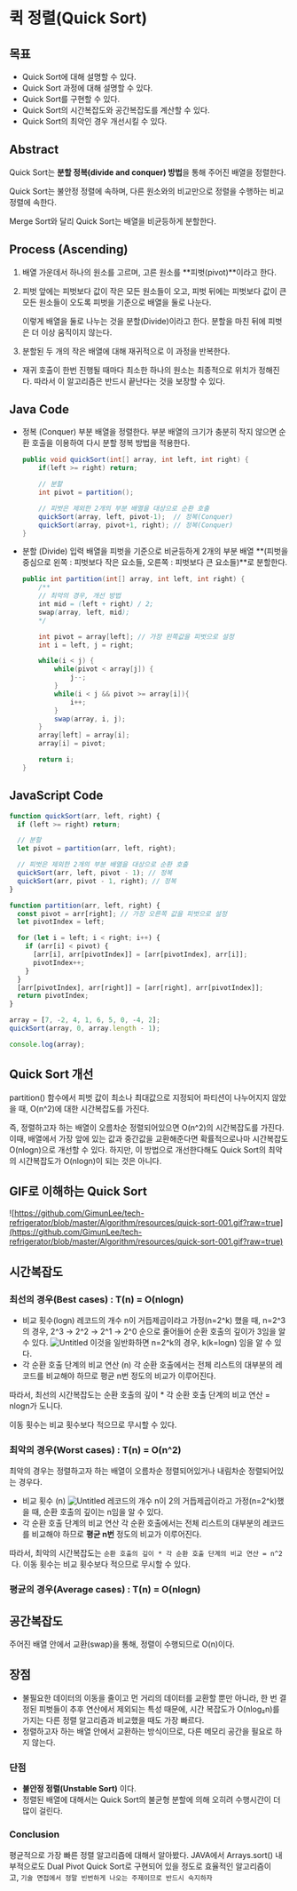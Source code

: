 # 퀵 정렬(Quick Sort)

## 목표

- Quick Sort에 대해 설명할 수 있다.
- Quick Sort 과정에 대해 설명할 수 있다.
- Quick Sort를 구현할 수 있다.
- Quick Sort의 시간복잡도와 공간복잡도를 계산할 수 있다.
- Quick Sort의 최악인 경우 개선시킬 수 있다.

## Abstract

Quick Sort는 **분할 정복(divide and conquer) 방법**을 통해 주어진 배열을 정렬한다.

Quick Sort는 불안정 정렬에 속하며, 다른 원소와의 비교만으로 정렬을 수행하는 비교 정렬에 속한다.

Merge Sort와 달리 Quick Sort는 배열을 비균등하게 분할한다.

## Process (Ascending)

1. 배열 가운데서 하나의 원소를 고르며, 고른 원소를 **피벗(pivot)**이라고 한다.
2. 피벗 앞에는 피벗보다 값이 작은 모든 원소들이 오고, 피벗 뒤에는 피벗보다 값이 큰 모든 원소들이 오도록 피벗을 기준으로 배열을 둘로 나눈다.

   이렇게 배열을 둘로 나누는 것을 분할(Divide)이라고 한다. 분할을 마친 뒤에 피벗은 더 이상 움직이지 않는다.

3. 분할된 두 개의 작은 배열에 대해 재귀적으로 이 과정을 반복한다.

- 재귀 호출이 한번 진행될 때마다 최소한 하나의 원소는 최종적으로 위치가 정해진다. 따라서 이 알고리즘은 반드시 끝난다는 것을 보장할 수 있다.

## Java Code

- 정복 (Conquer)
  부분 배열을 정렬한다. 부분 배열의 크기가 충분히 작지 않으면 순환 호출을 이용하여 다시 분할 정복 방법을 적용한다.

  ```java
  public void quickSort(int[] array, int left, int right) {
      if(left >= right) return;

      // 분할
      int pivot = partition();

      // 피벗은 제외한 2개의 부분 배열을 대상으로 순환 호출
      quickSort(array, left, pivot-1);  // 정복(Conquer)
      quickSort(array, pivot+1, right); // 정복(Conquer)
  }
  ```

- 분할 (Divide)
  입력 배열을 피벗을 기준으로 비균등하게 2개의 부분 배열 **(피벗을 중심으로 왼쪽 : 피벗보다 작은 요소들, 오른쪽 : 피벗보다 큰 요소들)**로 분할한다.

  ```java
  public int partition(int[] array, int left, int right) {
      /**
      // 최악의 경우, 개선 방법
      int mid = (left + right) / 2;
      swap(array, left, mid);
      */

      int pivot = array[left]; // 가장 왼쪽값을 피벗으로 설정
      int i = left, j = right;

      while(i < j) {
          while(pivot < array[j]) {
              j--;
          }
          while(i < j && pivot >= array[i]){
              i++;
          }
          swap(array, i, j);
      }
      array[left] = array[i];
      array[i] = pivot;

      return i;
  }
  ```

## JavaScript Code

```javascript
function quickSort(arr, left, right) {
  if (left >= right) return;

  // 분할
  let pivot = partition(arr, left, right);

  // 피벗은 제외한 2개의 부분 배열을 대상으로 순환 호출
  quickSort(arr, left, pivot - 1); // 정복
  quickSort(arr, pivot - 1, right); // 정복
}

function partition(arr, left, right) {
  const pivot = arr[right]; // 가장 오른쪽 값을 피벗으로 설정
  let pivotIndex = left;

  for (let i = left; i < right; i++) {
    if (arr[i] < pivot) {
      [arr[i], arr[pivotIndex]] = [arr[pivotIndex], arr[i]];
      pivotIndex++;
    }
  }
  [arr[pivotIndex], arr[right]] = [arr[right], arr[pivotIndex]];
  return pivotIndex;
}

array = [7, -2, 4, 1, 6, 5, 0, -4, 2];
quickSort(array, 0, array.length - 1);

console.log(array);
```

## Quick Sort 개선

partition() 함수에서 피벗 값이 최소나 최대값으로 지정되어 파티션이 나누어지지 않았을 때, O(n^2)에 대한 시간복잡도를 가진다.

즉, 정렬하고자 하는 배열이 오름차순 정렬되어있으면 O(n^2)의 시간복잡도를 가진다. 이때, 배열에서 가장 앞에 있는 값과 중간값을 교환해준다면 확률적으로나마 시간복잡도 O(nlogn)으로 개선할 수 있다. 하지만, 이 방법으로 개선한다해도 Quick Sort의 최악의 시간복잡도가 O(nlogn)이 되는 것은 아니다.

## GIF로 이해하는 Quick Sort

![https://github.com/GimunLee/tech-refrigerator/blob/master/Algorithm/resources/quick-sort-001.gif?raw=true](https://github.com/GimunLee/tech-refrigerator/blob/master/Algorithm/resources/quick-sort-001.gif?raw=true)

## 시간복잡도

### 최선의 경우(Best cases) : T(n) = O(nlogn)

- 비교 횟수(logn)
  레코드의 개수 n이 거듭제곱이라고 가정(n=2^k) 했을 때, n=2^3의 경우, 2^3 → 2^2 → 2^1 → 2^0 순으로 줄어들어 순환 호출의 깊이가 3임을 알 수 있다.
  ![Untitled](https://s3-us-west-2.amazonaws.com/secure.notion-static.com/16149005-7958-444f-8dd0-d3598b913671/Untitled.png)
  이것을 일반화하면 n=2^k의 경우, k(k=logn) 임을 알 수 있다.
- 각 순환 호출 단계의 비교 연산 (n)
  각 순환 호출에서는 전체 리스트의 대부분의 레코드를 비교해야 하므로 평균 n번 정도의 비교가 이루어진다.

따라서, 최선의 시간복잡도는 순환 호출의 깊이 \* 각 순환 호출 단계의 비교 연산 = nlogn가 도니다.

이동 횟수는 비교 횟수보다 적으므로 무시할 수 있다.

### 최악의 경우(Worst cases) : T(n) = O(n^2)

최악의 경우는 정렬하고자 하는 배열이 오름차순 정렬되어있거나 내림차순 정렬되어있는 경우다.

- 비교 횟수 (n)
  ![Untitled](https://s3-us-west-2.amazonaws.com/secure.notion-static.com/25b5c0cc-52d9-4465-bdf5-a0a47000a36a/Untitled.png)
  레코드의 개수 n이 2의 거듭제곱이라고 가정(n=2^k)했을 때, 순환 호출의 깊이는 n임을 알 수 있다.
- 각 순환 호출 단계의 비교 연산
  각 순환 호출에서는 전체 리스트의 대부분의 레코드를 비교해야 하므로 **평균 n번** 정도의 비교가 이루어진다.

따라서, 최악의 시간복잡도는 `순환 호출의 깊이 * 각 순환 호출 단계의 비교 연산 = n^2`
 다. 이동 횟수는 비교 횟수보다 적으므로 무시할 수 있다.

### **평균의 경우(Average cases) : T(n) = O(nlogn)**

## 공간복잡도

주어진 배열 안에서 교환(swap)을 통해, 정렬이 수행되므로 O(n)이다.

## 장점

- 불필요한 데이터의 이동을 줄이고 먼 거리의 데이터를 교환할 뿐만 아니라, 한 번 결정된 피벗들이 추후 연산에서 제외되는 특성 때문에, 시간 복잡도가 O(nlog₂n)를 가지는 다른 정렬 알고리즘과 비교했을 때도 가장 빠르다.
- 정렬하고자 하는 배열 안에서 교환하는 방식이므로, 다른 메모리 공간을 필요로 하지 않는다.

### **단점**

- **불안정 정렬(Unstable Sort)** 이다.
- 정렬된 배열에 대해서는 Quick Sort의 불균형 분할에 의해 오히려 수행시간이 더 많이 걸린다.

### **Conclusion**

평균적으로 가장 빠른 정렬 알고리즘에 대해서 알아봤다. JAVA에서 Arrays.sort() 내부적으로도 Dual Pivot Quick Sort로 구현되어 있을 정도로 효율적인 알고리즘이고, `기술 면접에서 정말 빈번하게 나오는 주제이므로 반드시 숙지하자`
